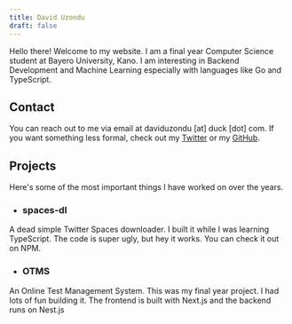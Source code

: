 ```yaml
---
title: David Uzondu
draft: false
---
```


Hello there! Welcome to my website. I am a final year Computer Science student at Bayero University, Kano. I am interesting in Backend Development and Machine Learning especially with languages like Go and TypeScript. 

## Contact
You can reach out to me via email at daviduzondu [at] duck [dot] com. If you want something less formal, check out my [Twitter](https://twitter.com/mrdaviduzondu) or my [GitHub](https://github.com/daviduzondu).

## Projects

Here's some of the most important things I have worked on over the years.

- ### spaces-dl
A dead simple Twitter Spaces downloader. I built it while I was learning TypeScript. The code is super ugly, but hey it works. You can check it out on NPM.

- ### OTMS
An Online Test Management System. This was my final year project. I had lots of fun building it. The frontend is built with Next.js and the backend runs on Nest.js